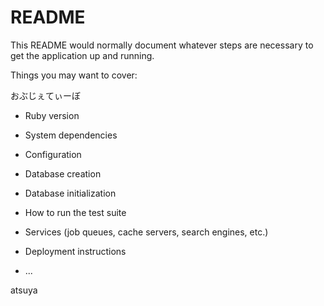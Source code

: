 # README

This README would normally document whatever steps are necessary to get the
application up and running.

Things you may want to cover:

おぶじぇてぃーぼ

* Ruby version

* System dependencies

* Configuration

* Database creation

* Database initialization

* How to run the test suite

* Services (job queues, cache servers, search engines, etc.)

* Deployment instructions

* ...


atsuya